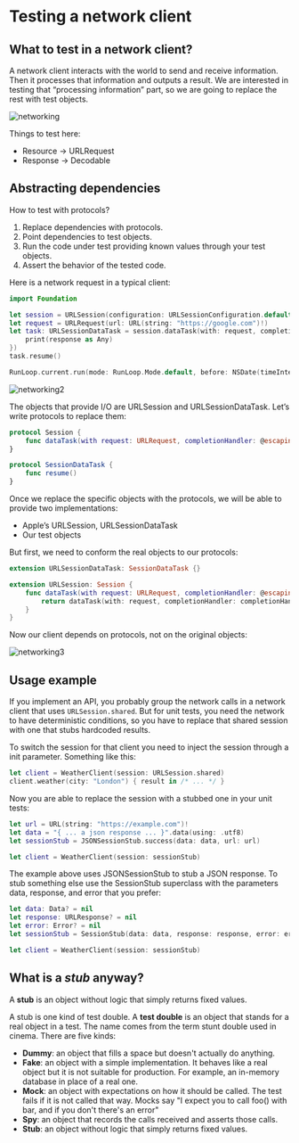 # Testing a network client

## What to test in a network client?

A network client interacts with the world to send and receive information. Then it processes that information and outputs a result. We are interested in testing that “processing information” part, so we are going to replace the rest with test objects.

![networking](networking1)

Things to test here:
- Resource → URLRequest
- Response → Decodable

## Abstracting dependencies 

How to test with protocols?
1. Replace dependencies with protocols. 
2. Point dependencies to test objects.
3. Run the code under test providing known values through your test objects.
4. Assert the behavior of the tested code.

Here is a network request in a typical client:

```swift
import Foundation

let session = URLSession(configuration: URLSessionConfiguration.default)
let request = URLRequest(url: URL(string: "https://google.com")!)
let task: URLSessionDataTask = session.dataTask(with: request, completionHandler: { data, response, error in 
    print(response as Any) 
})
task.resume()

RunLoop.current.run(mode: RunLoop.Mode.default, before: NSDate(timeIntervalSinceNow: 1) as Date)
```

![networking2](networking2)

The objects that provide I/O are URLSession and URLSessionDataTask. Let’s write protocols to replace them:

```swift
protocol Session {
    func dataTask(with request: URLRequest, completionHandler: @escaping (Data?, URLResponse?, Error?) -> Void) -> SessionDataTask
}

protocol SessionDataTask {
    func resume()
}
```

Once we replace the specific objects with the protocols, we will be able to provide two implementations:
- Apple’s URLSession, URLSessionDataTask
- Our test objects 

But first, we need to conform the real objects to our protocols:

```swift
extension URLSessionDataTask: SessionDataTask {}

extension URLSession: Session {
    func dataTask(with request: URLRequest, completionHandler: @escaping (Data?, URLResponse?, Error?) -> Void) -> SessionDataTask {
        return dataTask(with: request, completionHandler: completionHandler) as URLSessionDataTask
    }
}
```

Now our client depends on protocols, not on the original objects:

![networking3](networking3)

## Usage example

If you implement an API, you probably group the network calls in a network client
that uses `URLSession.shared`. But for unit tests, you need the network to have deterministic conditions, 
so you have to replace that shared session with one that stubs hardcoded results.

To switch the session for that client you need to inject the session through a init parameter. Something like this:
```swift
let client = WeatherClient(session: URLSession.shared)
client.weather(city: "London") { result in /* ... */ }
```
Now you are able to replace the session with a stubbed one in your unit tests:
```swift
let url = URL(string: "https://example.com")! 
let data = "{ ... a json response ... }".data(using: .utf8)
let sessionStub = JSONSessionStub.success(data: data, url: url)

let client = WeatherClient(session: sessionStub)
```

The example above uses JSONSessionStub to stub a JSON response. To stub something else
use the SessionStub superclass with the parameters data, response, and error that you prefer:
```swift
let data: Data? = nil
let response: URLResponse? = nil
let error: Error? = nil
let sessionStub = SessionStub(data: data, response: response, error: error)

let client = WeatherClient(session: sessionStub)
```

## What is a *stub* anyway?

A **stub** is an object without logic that simply returns fixed values. 

A stub is one kind of test double. A **test double** is an object that stands for a real object in a test. The name comes from the term stunt double used in cinema. There are five kinds:

- **Dummy**: an object that fills a space but doesn't actually do anything.
- **Fake**: an object with a simple implementation. It behaves like a real object but it is not suitable for production. For example, an in-memory database in place of a real one.
- **Mock**: an object with expectations on how it should be called. The test fails if it is not called that way. Mocks say "I expect you to call foo() with bar, and if you don't there's an error"
- **Spy**: an object that records the calls received and asserts those calls.
- **Stub**: an object without logic that simply returns fixed values.
